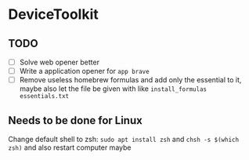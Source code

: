 # DeviceToolkit

## TODO

- [ ] Solve web opener better
- [ ] Write a application opener for `app brave`
- [ ] Remove useless homebrew formulas and add only the essential to it, maybe also let the file be given with like `install_formulas essentials.txt`

## Needs to be done for Linux

Change default shell to zsh: `sudo apt install zsh` and  `chsh -s $(which zsh)` and also restart computer maybe
